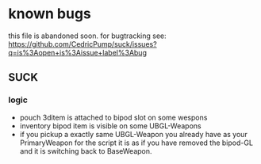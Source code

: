 # known bugs

this file is abandoned soon. for bugtracking see:
https://github.com/CedricPump/suck/issues?q=is%3Aopen+is%3Aissue+label%3Abug

## SUCK

### logic

- pouch 3ditem is attached to bipod slot on some wespons
- inventory bipod item is visible on some UBGL-Weapons
- if you pickup a exactly same UBGL-Weapon you already have as your PrimaryWeapon for the script it is as if you have removed the bipod-GL and it is switching back to BaseWeapon.
